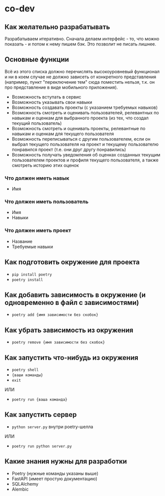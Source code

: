 # co-dev

## Как желательно разрабатывать

Разрабатываем итеративно. Сначала делаем интерфейс - то, что можно показать - и потом к нему пишем бэк. Это позволит не писать лишнее.

## Основные функции

Всё из этого списка должно перечислять высокоуровневый функционал и ни в коем случае не должно зависеть от конкретного представления (например, пункт "переключение тем" сюда поместить нельзя, т.к. он про представление в виде мобильного приложения).

* Возможность вступать в сервис
* Возможность указывать свои навыки
* Возможность создавать проекты (с указанием требуемых навыков)
* Возможность смотреть и оценивать пользователей, релевантных по навыкам и оценкам для выбранного проекта (из тех, что создал текущий пользователь)
* Возможность смотреть и оценивать проекты, релевантные по навыкам и оценкам для текущего пользователя
* Возможность переписываться с другим пользователем, если он выбрал текущего пользователя на проект и текущему пользователю понравился проект (т.е. они друг другу понравились)
* Возможность получать уведомления об оценках созданных текущим пользователем проектов и профиля текущего пользователя, а также смотреть историю этих оценок

### Что должен иметь навык

* Имя

### Что должен иметь пользователь

* Имя
* Навыки

### Что должен иметь проект

* Название
* Требуемые навыки

## Как подготовить окружение для проекта

* `pip install poetry`
* `poetry install`

## Как добавить зависимость в окружение (и одновременно в файл с зависимостями)

* `poetry add {имя зависимости без скобок}`

## Как убрать зависимость из окружения

* `poetry remove {имя зависимости без скобок}`

## Как запустить что-нибудь из окружения

* `poetry shell`
* `{ваши команды}`
* `exit`

ИЛИ

* `poetry run {ваша команда}`

## Как запустить сервер

* `python server.py` внутри poetry-шелла

ИЛИ

* `poetry run python server.py`

## Какие знания нужны для разработки

* Poetry (нужные команды указаны выше)
* FastAPI (имеет простую документацию)
* SQLAlchemy
* Alembic
